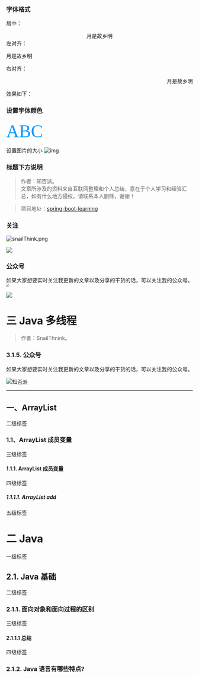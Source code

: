 ### 字体格式

居中：
<center>月是故乡明</center>
左对齐：
<p align="left">月是故乡明</p>
右对齐：
<p align="right">月是故乡明</p>
效果如下：


### 设置字体颜色
<font color=#0099ff size=7 face="黑体">ABC</font>

设置图片的大小
<img src="https://whcoding.oss-cn-hangzhou.aliyuncs.com/img/20220507200900.jpg" alt="img" style="zoom: 100%;" />

### 标题下方说明

> 作者：知否派。<br/>
>文章所涉及的资料来自互联网整理和个人总结，意在于个人学习和经验汇总，如有什么地方侵权，请联系本人删除，谢谢！

> 项目地址：[spring-boot-learning](https://gitee.com/VincentBlog/spring-boot-learning.git)
### 关注

![snailThink.png](https://whcoding.oss-cn-hangzhou.aliyuncs.com/img/20220601115531.jpeg)

![](https://whcoding.oss-cn-hangzhou.aliyuncs.com/img/20220601115607.gif)


###  公众号

如果大家想要实时关注我更新的文章以及分享的干货的话，可以关注我的公众号。
<img src="https://whcoding.oss-cn-hangzhou.aliyuncs.com/img/20220507200900.jpg" style="zoom:50%;" />

![](https://whcoding.oss-cn-hangzhou.aliyuncs.com/img/20220507200900.jpg)











# 三 Java 多线程

> 作者：SnailThnink。
>
### 3.1.5. 公众号

如果大家想要实时关注我更新的文章以及分享的干货的话，可以关注我的公众号。

![知否派](https://whcoding.oss-cn-hangzhou.aliyuncs.com/img/20220530174025.jpg)


----



## 一、ArrayList
二级标签

### 1.1、ArrayList 成员变量
三级标签
#### 1.1.1. ArrayList 成员变量
四级标签
##### 1.1.1.1. ArrayList add
五级标签




# 二 Java 
一级标签
## 2.1. Java 基础
二级标签
### 2.1.1. 面向对象和面向过程的区别
三级标签
#### 2.1.1.1 总结
四级标签

### 2.1.2. Java 语言有哪些特点?

